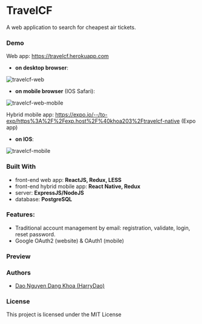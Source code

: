 # TravelCF

A web application to search for cheapest air tickets.

### Demo

Web app: https://travelcf.herokuapp.com

* __on desktop browser__:

![travelcf-web](https://user-images.githubusercontent.com/40731654/44003166-c1cb950e-9e78-11e8-8edf-42690e780740.gif)

* __on mobile browser__ (IOS Safari):

![travelcf-web-mobile](https://user-images.githubusercontent.com/40731654/44003170-c52f639c-9e78-11e8-80af-7729ce87e7f5.gif)


Hybrid mobile app: https://expo.io/--/to-exp/https%3A%2F%2Fexp.host%2F%40khoa203%2Ftravelcf-native (Expo app)

* __on IOS__:

![travelcf-mobile](https://user-images.githubusercontent.com/40731654/44003171-c6ad8604-9e78-11e8-9226-e7d81ba0585b.gif)



### Built With

* front-end web app: __ReactJS, Redux, LESS__
* front-end hybrid mobile app: __React Native, Redux__
* server: __ExpressJS/NodeJS__
* database: __PostgreSQL__


### Features:

* Traditional account management by email: registration, validate, login, reset password.
* Google OAuth2 (website) & OAuth1 (mobile)

### Preview

### Authors

* [Dao Nguyen Dang Khoa (HarryDao)](https://github.com/HarryDao)


### License

This project is licensed under the MIT License
